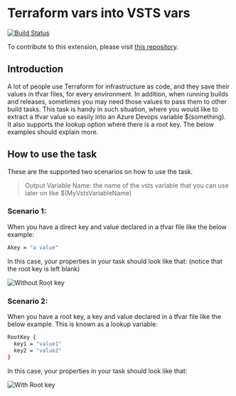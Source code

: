 # Terraform vars into VSTS vars

[![Build Status](https://ahmedig.visualstudio.com/Azure%20Devops%20Extensions/_apis/build/status/ahmedig.TerraformReadVars?branchName=master)](https://ahmedig.visualstudio.com/Azure%20Devops%20Extensions/_build/latest?definitionId=5&branchName=master)

To contribute to this extension, please visit [this repository](https://github.com/ahmedig/TerraformReadVars).

## Introduction

 A lot of people use Terraform for infrastructure as code, and they save their values in tfvar files, for every environment.
In addition, when running builds and releases, sometimes you may need those values to pass them to other build tasks. This task is handy in such situation, where you would like to extract a tfvar value so easily into an Azure Devops variable $(something). It also supports the lookup option where there is a root key.
The below examples should explain more.

## How to use the task
These are the supported two scenarios on how to use the task.

> Output Variable Name: the name of the vsts variable that you can use later on like $(MyVstsVariableName) 

### Scenario 1:
When you have a direct key and value declared in a tfvar file like the below example:
```sh
Akey = "a value"
```
In this case, your properties in your task should look like that: (notice that the root key is left blank)

![Without Root key](https://image.ibb.co/caZ2BL/Screenshot-Without-Root-Key.png)

### Scenario 2:
When you have a root key, a key and value declared in a tfvar file like the below example. This is known as a lookup variable:
```sh
RootKey {
  key1 = "value1"
  key2 = "value2"
}
```
In this case, your properties in your task should look like that:

![With Root key](https://image.ibb.co/hEJ7d0/Screenshot-With-Root-Key.png)